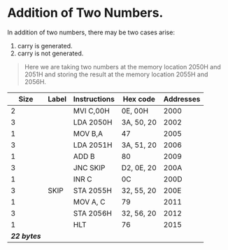 # Addition of Two Numbers.

  In addition of two numbers, there may be two cases arise:
  1. carry is generated.
  2. carry is not generated.
> Here we are taking two numbers at the memory location 2050H and 2051H and storing the result at the memory location 2055H and 2056H.




| **Size** | **Label** | **Instructions** | **Hex code** | **Addresses** |
| ----------- | ----------- | ----------- | ----------- | ---------- |
| 2 |  | MVI C,00H | 0E, 00H | 2000 |
| 3 |  | LDA 2050H | 3A, 50, 20 | 2002 |
| 1 |  | MOV B,A | 47 | 2005 |
| 3 |  | LDA 2051H | 3A, 51, 20 | 2006 |
| 1 |  | ADD B | 80 | 2009 |
| 3 |  | JNC SKIP | D2, 0E, 20 | 200A |
| 1 |  | INR C | 0C | 200D |
| 3 | SKIP | STA 2055H | 32, 55, 20 | 200E |
| 1 |  | MOV A, C | 79 | 2011 |
| 3 |  | STA 2056H | 32, 56, 20 | 2012 |
| 1 |  | HLT | 76 | 2015 |
| ***22 bytes***|